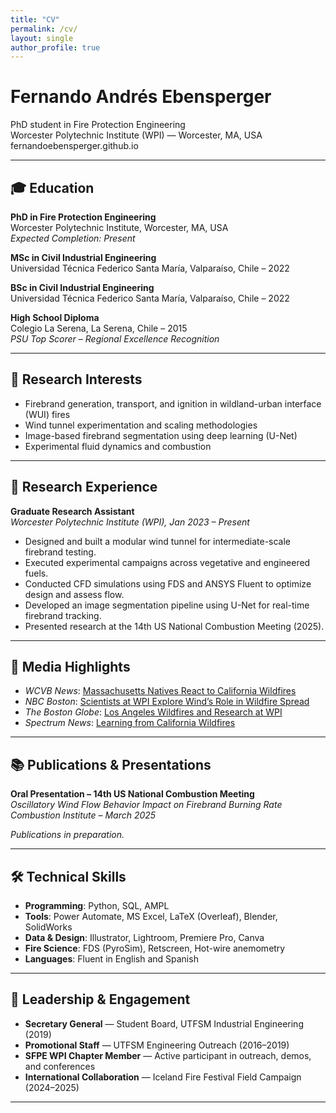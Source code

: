 ```yaml
---
title: "CV"
permalink: /cv/
layout: single
author_profile: true
---
```



# Fernando Andrés Ebensperger

PhD student in Fire Protection Engineering  
Worcester Polytechnic Institute (WPI) — Worcester, MA, USA  
fernandoebensperger.github.io  

---

## 🎓 Education

**PhD in Fire Protection Engineering**  
Worcester Polytechnic Institute, Worcester, MA, USA  
_Expected Completion: Present_  

**MSc in Civil Industrial Engineering**  
Universidad Técnica Federico Santa María, Valparaíso, Chile – 2022  

**BSc in Civil Industrial Engineering**  
Universidad Técnica Federico Santa María, Valparaíso, Chile – 2022  

**High School Diploma**  
Colegio La Serena, La Serena, Chile – 2015  
_PSU Top Scorer – Regional Excellence Recognition_

---

## 🔬 Research Interests

- Firebrand generation, transport, and ignition in wildland-urban interface (WUI) fires  
- Wind tunnel experimentation and scaling methodologies  
- Image-based firebrand segmentation using deep learning (U-Net)  
- Experimental fluid dynamics and combustion  

---

## 🧪 Research Experience

**Graduate Research Assistant**  
_Worcester Polytechnic Institute (WPI), Jan 2023 – Present_  
- Designed and built a modular wind tunnel for intermediate-scale firebrand testing.  
- Executed experimental campaigns across vegetative and engineered fuels.  
- Conducted CFD simulations using FDS and ANSYS Fluent to optimize design and assess flow.  
- Developed an image segmentation pipeline using U-Net for real-time firebrand tracking.  
- Presented research at the 14th US National Combustion Meeting (2025).  

---

## 📣 Media Highlights

- _WCVB News_: [Massachusetts Natives React to California Wildfires](https://www.wcvb.com/article/massachusetts-natives-react-california-wildfires/63374553)  
- _NBC Boston_: [Scientists at WPI Explore Wind’s Role in Wildfire Spread](https://www.nbcboston.com/news/local/scientists-at-wpi-exploring-role-wind-plays-in-spread-of-wildfires/3597588/)  
- _The Boston Globe_: [Los Angeles Wildfires and Research at WPI](https://www.bostonglobe.com/2025/01/10/business/los-angeles-wildfires-worcester-polytechnic-institute/)  
- _Spectrum News_: [Learning from California Wildfires](https://spectrumlocalnews.com/nc/triad/news/2025/01/11/learning-from-california-wildfires)  

---

## 📚 Publications & Presentations

**Oral Presentation – 14th US National Combustion Meeting**  
_Oscillatory Wind Flow Behavior Impact on Firebrand Burning Rate_  
_Combustion Institute – March 2025_

_Publications in preparation._  

---

## 🛠 Technical Skills

- **Programming**: Python, SQL, AMPL  
- **Tools**: Power Automate, MS Excel, LaTeX (Overleaf), Blender, SolidWorks  
- **Data & Design**: Illustrator, Lightroom, Premiere Pro, Canva  
- **Fire Science**: FDS (PyroSim), Retscreen, Hot-wire anemometry  
- **Languages**: Fluent in English and Spanish

---

## 🤝 Leadership & Engagement

- **Secretary General** — Student Board, UTFSM Industrial Engineering (2019)  
- **Promotional Staff** — UTFSM Engineering Outreach (2016–2019)  
- **SFPE WPI Chapter Member** — Active participant in outreach, demos, and conferences  
- **International Collaboration** — Iceland Fire Festival Field Campaign (2024–2025)

---


